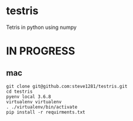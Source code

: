 # testris
Tetris in python using numpy

# IN PROGRESS


## mac

```
git clone git@github.com:steve1281/testris.git
cd testris
pyenv local 3.6.8
virtualenv virtualenv
. ./virtualenv/bin/activate
pip install -r requirments.txt
```
